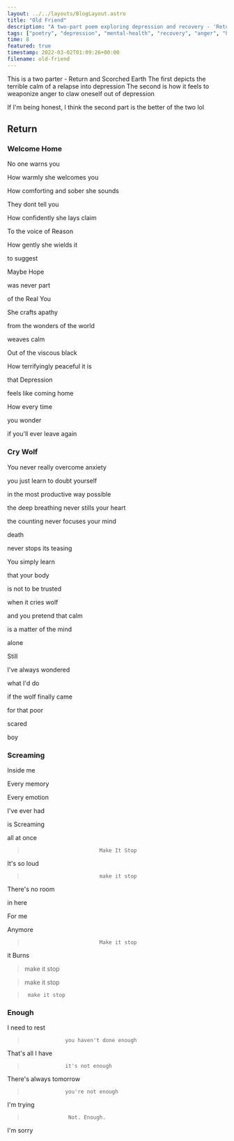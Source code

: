 ```yaml
---
layout: ../../layouts/BlogLayout.astro
title: "Old Friend"
description: "A two-part poem exploring depression and recovery - 'Return' depicts the calm of relapse, while 'Scorched Earth' shows weaponizing anger to escape depression."
tags: ["poetry", "depression", "mental-health", "recovery", "anger", "hope"]
time: 8
featured: true
timestamp: 2022-03-02T01:09:26+00:00
filename: old-friend
---
```


This is a two parter - Return and Scorched Earth
The first depicts the terrible calm of a relapse into depression
The second is how it feels to weaponize anger to claw oneself out of depression

If I'm being honest, I think the second part is the better of the two lol

## Return

###  Welcome Home

No one warns you

How warmly she welcomes you

How comforting and sober she sounds

They dont tell you

How confidently she lays claim

To the voice of Reason

How gently she wields it

to suggest 

Maybe Hope

was never part

of the Real You

She crafts apathy

from the wonders of the world

weaves calm

Out of the viscous black

How terrifyingly peaceful it is

that Depression

feels like coming home

How every time

you wonder

if you'll ever leave again

### Cry Wolf

You never really overcome anxiety

you just learn to doubt yourself

in the most productive way possible

the deep breathing never stills your heart

the counting never focuses your mind

death

never stops its teasing

You simply learn

that your body

is not to be trusted

when it cries wolf

and you pretend that calm

is a matter of the mind 

alone

Still

I've always wondered

what I'd do

if the wolf finally came

for that poor

scared

boy

### Screaming

Inside me

Every memory

Every emotion

I've ever had

is Screaming

all at once

>                             Make It Stop

It's so loud

>                             make it stop

There's no room 

in here

For me

Anymore

>                             Make it stop

it Burns

> make it stop

>   make it stop

>      make it stop

###  Enough

I need to rest

>                  you haven't done enough

That's all I have

>                  it's not enough

There's always tomorrow

>                  you're not enough

I'm trying

>                   Not. Enough.

I'm sorry 